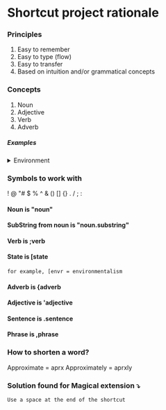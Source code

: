 # Shortcut project rationale

### Principles
1. Easy to remember
2. Easy to type (flow)
3. Easy to transfer
4. Based on intuition and/or grammatical concepts

### Concepts
1. Noun
2. Adjective
3. Verb
4. Adverb

##### Examples

<details> 
<summary>Environment</summary>
Environmentalism
Environmental
Environmentally
</details>



### Symbols to work with
!
@
"#
$
%
^
&
()
[]
{}
.
/
;
: 


#### Noun is "noun"

#### SubString from noun is "noun.substring"

#### Verb is ;verb

#### State is [state
    for example, [envr = environmentalism

#### Adverb is {adverb

#### Adjective is 'adjective

#### Sentence is .sentence

#### Phrase is ,phrase

### How to shorten a word?
Approximate = aprx
Approximately = aprxly


### Solution found for Magical extension ⤵️
    Use a space at the end of the shortcut